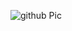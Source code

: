
![github Pic](https://github.com/Laisczt/CoralQuest/assets/112433653/f3cee4c9-6251-4189-ab6b-614939955329)
